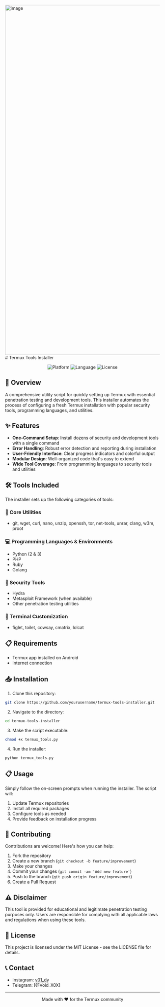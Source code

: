 <img width="948" height="1135" alt="image" src="https://github.com/user-attachments/assets/c693fc18-6f58-418f-a734-1b41da4cd8c7" /># Termux Tools Installer

<p align="center">
  <img src="https://img.shields.io/badge/Platform-Termux-green.svg" alt="Platform">
  <img src="https://img.shields.io/badge/Language-Python-blue.svg" alt="Language">
  <img src="https://img.shields.io/badge/License-MIT-yellow.svg" alt="License">
</p>

## 📱 Overview

A comprehensive utility script for quickly setting up Termux with essential penetration testing and development tools. This installer automates the process of configuring a fresh Termux installation with popular security tools, programming languages, and utilities.

## ✨ Features

- **One-Command Setup**: Install dozens of security and development tools with a single command
- **Error Handling**: Robust error detection and reporting during installation
- **User-Friendly Interface**: Clear progress indicators and colorful output
- **Modular Design**: Well-organized code that's easy to extend
- **Wide Tool Coverage**: From programming languages to security tools and utilities

## 🛠️ Tools Included

The installer sets up the following categories of tools:

### 🔧 Core Utilities
- git, wget, curl, nano, unzip, openssh, tor, net-tools, unrar, clang, w3m, proot

### 💻 Programming Languages & Environments
- Python (2 & 3)
- PHP
- Ruby
- Golang

### 🔐 Security Tools
- Hydra
- Metasploit Framework (when available)
- Other penetration testing utilities

### 🎨 Terminal Customization
- figlet, toilet, cowsay, cmatrix, lolcat

## 📋 Requirements

- Termux app installed on Android
- Internet connection

## 📥 Installation

1. Clone this repository:
```bash
git clone https://github.com/yourusername/termux-tools-installer.git
```

2. Navigate to the directory:
```bash
cd termux-tools-installer
```

3. Make the script executable:
```bash
chmod +x termux_tools.py
```

4. Run the installer:
```bash
python termux_tools.py
```

## 📋 Usage

Simply follow the on-screen prompts when running the installer. The script will:

1. Update Termux repositories
2. Install all required packages
3. Configure tools as needed
4. Provide feedback on installation progress

## 🤝 Contributing

Contributions are welcome! Here's how you can help:

1. Fork the repository
2. Create a new branch (`git checkout -b feature/improvement`)
3. Make your changes
4. Commit your changes (`git commit -am 'Add new feature'`)
5. Push to the branch (`git push origin feature/improvement`)
6. Create a Pull Request

## ⚠️ Disclaimer

This tool is provided for educational and legitimate penetration testing purposes only. Users are responsible for complying with all applicable laws and regulations when using these tools.

## 📜 License

This project is licensed under the MIT License - see the LICENSE file for details.

## 📞 Contact

- Instagram: [v01_dy](https://www.instagram.com/v01_dy/)
- Telegram: [@Void_X0X]

---

<p align="center">
  Made with ❤️ for the Termux community
</p>
